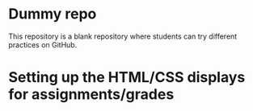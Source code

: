 # Dummy repo
This repository is a blank repository where students can try different practices on GitHub.

# Setting up the HTML/CSS displays for assignments/grades
